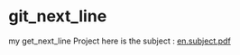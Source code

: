 # git_next_line
my get_next_line Project
here is the subject : 
[en.subject.pdf](https://github.com/ELPatrinum/git_next_line/files/13328732/en.subject.pdf)
